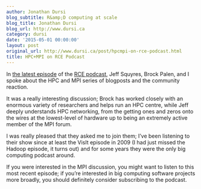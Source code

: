 ```yaml
---
author: Jonathan Dursi
blog_subtitle: R&amp;D computing at scale
blog_title: Jonathan Dursi
blog_url: http://www.dursi.ca
category: dursi
date: '2015-05-01 00:00:00'
layout: post
original_url: http://www.dursi.ca/post/hpcmpi-on-rce-podcast.html
title: HPC+MPI on RCE Podcast
---
```


<p>In <a href="http://www.rce-cast.com/Podcast/rce-97-jonathan-dursi.html">the latest episode</a> of the <a href="http://www.rce-cast.com">RCE podcast</a>, Jeff Squyres, Brock Palen, and I spoke about the HPC and MPI series of blogposts and the community reaction.</p>

<p>It was a really interesting discussion; Brock has worked closely with an enormous variety of researchers and helps run an HPC centre, while Jeff deeply understands HPC networking, from the getting ones and zeros onto the wires at the lowest-level of hardware up to being an extremely active member of the MPI forum.</p>

<p>I was really pleased that they asked me to join them; I’ve been listening to their show since at least the VisIt episode in 2009 (I had just missed the Hadoop episode, it turns out) and for some years they were the only big computing podcast around.</p>

<p>If you were interested in the MPI discussion, you might want to listen to this most recent episode; if you’re interested in big computing software projects more broadly, you should definitely consider subscribing to the podcast.</p>